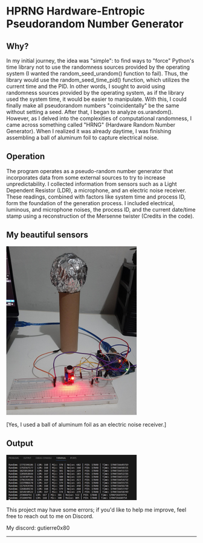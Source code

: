 # HPRNG Hardware-Entropic Pseudorandom Number Generator

<h2>Why?</h2>
In my initial journey, the idea was "simple": to find ways to "force" Python's time library not to use the randomness sources provided by the operating system (I wanted the random_seed_urandom() function to fail). Thus, the library would use the random_seed_time_pid() function, which utilizes the current time and the PID. In other words, I sought to avoid using randomness sources provided by the operating system, as if the library used the system time, it would be easier to manipulate. With this, I could finally make all pseudorandom numbers "coincidentally" be the same without setting a seed. After that, I began to analyze os.urandom(). However, as I delved into the complexities of computational randomness, I came across something called "HRNG" (Hardware Random Number Generator). When I realized it was already daytime, I was finishing assembling a ball of aluminum foil to capture electrical noise.


<h2>Operation</h2>


The program operates as a pseudo-random number generator that incorporates data from some external sources to try to increase unpredictability. I collected information from sensors such as a Light Dependent Resistor (LDR), a microphone, and an electric noise receiver. These readings, combined with factors like system time and process ID, form the foundation of the generation process. I included electrical, luminous, and microphone noises, the process ID, and the current date/time stamp using a reconstruction of the Mersenne twister (Credits in the code).


<h2>My beautiful sensors</h2>
<img src="https://github.com/Gutierre0x80/HPRNG/raw/main/img/Hardware.jpeg" width="345">

[Yes, I used a ball of aluminum foil as an electric noise receiver.]

<h2>Output</h2>
<img src="https://github.com/Gutierre0x80/HPRNG/raw/main/img/out.jpg" width="345">


This project may have some errors; if you'd like to help me improve, feel free to reach out to me on Discord.

My discord: gutierre0x80
_______________________________________________________________________________________________________________
